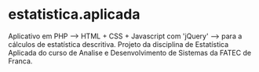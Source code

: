 # estatistica.aplicada
Aplicativo em PHP --> HTML + CSS + Javascript com 'jQuery' --> para a cálculos de estatística descritiva. Projeto da disciplina de Estatística Aplicada do curso de Analise e Desenvolvimento de Sistemas da FATEC de Franca.
